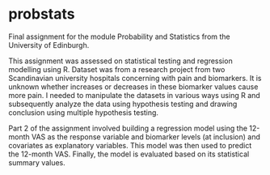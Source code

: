 # probstats

Final assignment for the module Probability and Statistics from the University of Edinburgh.

This assignment was assessed on statistical testing and regression modelling using R. Dataset was from a research project from two Scandinavian university hospitals concerning with pain and biomarkers. It is unknown whether increases or decreases in these biomarker values cause more pain. I needed to manipulate the datasets in various ways using R and subsequently analyze the data using hypothesis testing and drawing conclusion using multiple hypothesis testing.

Part 2 of the assignment involved building a regression model using the 12-month VAS as the response variable and biomarker levels (at inclusion) and covariates as explanatory variables. This model was then used to predict the 12-month VAS. Finally, the model is evaluated based on its statistical summary values.
 
